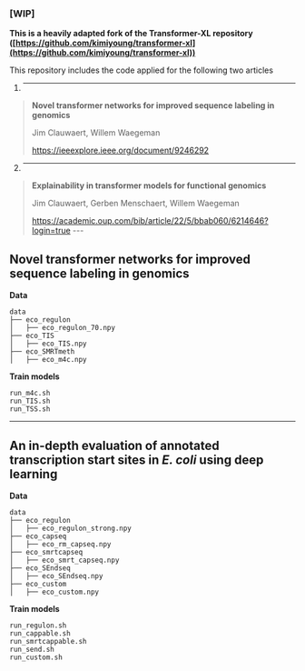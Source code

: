 ### [WIP]
**This is a heavily adapted fork of the Transformer-XL repository ([https://github.com/kimiyoung/transformer-xl](https://github.com/kimiyoung/transformer-xl))**


This repository includes the code applied for the following two articles

1. ---
>**Novel transformer networks for improved sequence labeling in genomics**
>
>Jim Clauwaert, Willem Waegeman
>
>https://ieeexplore.ieee.org/document/9246292

2. ---
>**Explainability in transformer models for functional genomics**
>
>Jim Clauwaert, Gerben Menschaert, Willem Waegeman
>
>https://academic.oup.com/bib/article/22/5/bbab060/6214646?login=true
    ---

## Novel transformer networks for improved sequence labeling in genomics

**Data**

    data
    ├── eco_regulon
    │   ├── eco_regulon_70.npy
    ├── eco_TIS
    │   ├── eco_TIS.npy
    ├── eco_SMRTmeth
    │   ├── eco_m4c.npy


**Train models**

    run_m4c.sh
    run_TIS.sh
    run_TSS.sh
---
## An in-depth evaluation of annotated transcription start sites in *E. coli* using deep learning

**Data**

    data
    ├── eco_regulon
    │   ├── eco_regulon_strong.npy
    ├── eco_capseq
    │   ├── eco_rm_capseq.npy
    ├── eco_smrtcapseq
    │   ├── eco_smrt_capseq.npy
    ├── eco_SEndseq
    │   ├── eco_SEndseq.npy
    ├── eco_custom
    │   ├── eco_custom.npy

**Train models**

    run_regulon.sh
    run_cappable.sh
    run_smrtcappable.sh
    run_send.sh
    run_custom.sh
